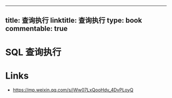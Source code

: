 
---
title: 查询执行
linktitle: 查询执行
type: book
commentable: true
---

# SQL 查询执行

# Links

- https://mp.weixin.qq.com/s/jWw07LxQooHdv_4DvPLoyQ

    